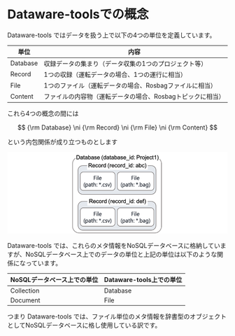 # Dataware-toolsでの概念

Dataware-tools ではデータを扱う上で以下の4つの単位を定義しています。

| 単位       | 内容                               |
| -------- | -------------------------------- |
| Database | 収録データの集まり（データ収集の1つのプロジェクト等）      |
| Record   | 1つの収録（運転データの場合、1つの運行に相当）         |
| File     | 1つのファイル（運転データの場合、Rosbagファイルに相当）  |
| Content  | ファイルの内容物（運転データの場合、Rosbagトピックに相当） |

これら4つの概念の間には

$$
{\rm Database} \ni {\rm Record} \ni {\rm File} \ni {\rm Content}
$$

という内包関係が成り立つものとします

![](../../.gitbook/assets/concepts.png)

Dataware-tools では、これらのメタ情報をNoSQLデータベースに格納していますが、NoSQLデータベース上でのデータの単位と上記の単位は以下のような関係になっています。

| NoSQLデータベース上での単位 | Dataware-tools上での単位 |
| ---------------- | ------------------- |
| Collection       | Database            |
| Document         | File                |

つまり Dataware-tools では、ファイル単位のメタ情報を辞書型のオブジェクトとしてNoSQLデータベースに格し使用している訳です。
